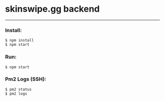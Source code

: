 # skinswipe.gg backend

---

### Install:

```shell
$ npm install
$ npm start
```

### Run:

```shell
$ npm start
```

### Pm2 Logs (SSH):

```shell
$ pm2 status
$ pm2 logs
```
